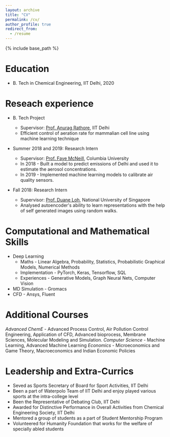 ```yaml
---
layout: archive
title: "CV"
permalink: /cv/
author_profile: true
redirect_from:
  - /resume
---
```


{% include base_path %}

Education
======
* B. Tech in Chemical Engineering, IIT Delhi, 2020 

Reseach experience
======

* B. Tech Project
  * Supervisor: [Prof. Anurag Rathore](http://www.biotechcmz.com/profile), IIT Delhi
  * Efficient control of aeration rate for mammalian cell line using machine learning technique

* Summer 2018 and 2019: Research Intern
  * Supervisor: [Prof. Faye McNeill](https://cheme.columbia.edu/faculty/v-mcneill), Columbia University
  * In 2018 - Built a model to predict emissions of Delhi and used it to estimate the aerosol concentrations. 
  * In 2019 - Implemented machine learning models to calibrate air quality sensors.

* Fall 2018: Research Intern
  * Supervisor: [Prof. Duane Loh](https://cbis.nus.edu.sg/duane-loh/), National University of Singapore
  * Analysed autoencoder's ability to learn representations with the help of self generated images using random walks. 
  
Computational and Mathematical Skills
======
* Deep Learning
  * Maths - Linear Algebra, Probability, Statistics, Probabilistic Graphical Models, Numerical Methods
  * Implementation - PyTorch, Keras, Tensorflow, SQL
  * Experiences - Generative Models, Graph Neural Nets, Computer Vision
* MD Simulation - Gromacs
* CFD - Ansys, Fluent

Additional Courses
======
*Advanced ChemE* - Advanced Process Control, Air Pollution Control Engineering, Application of CFD, Advanced bioprocess, Membrane Sciences, Molecular Modeling and Simulation.
*Computer Science* - Machine Learning, Advanced Machine Learning
*Economics* - Microeconomics and Game Theory, Macroeconomics and Indian Economic Policies

Leadership and Extra-Currics
======
* Seved as Sports Secretary of Board for Sport Activities, IIT Delhi
* Been a part of Waterpolo Team of IIT Delhi and enjoy played various sports at the intra-college level
* Been the Representative of Debating Club, IIT Dehi
* Awarded for Distinctive Performance in Overall Activities from Chemical Engineering Society, IIT Delhi
* Mentored a group of students as a part of Student Mentorship Program
* Volunteered for Humanity Foundation that works for the welfare of specially abled students 

